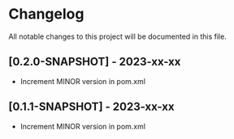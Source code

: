 # Changelog

All notable changes to this project will be documented in this file.

## [0.2.0-SNAPSHOT] - 2023-xx-xx

- Increment MINOR version in pom.xml

<!-- Real changelog content would include commit messages, but this is a placeholder. In practice, use a git command or tool to generate the changelog. -->

## [0.1.1-SNAPSHOT] - 2023-xx-xx

- Increment MINOR version in pom.xml

<!-- Real changelog content would include commit messages, but this is a placeholder. In practice, use a git command or tool to generate the changelog. -->